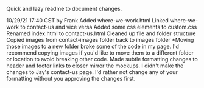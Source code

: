 Quick and lazy readme to document changes.

10/29/21 17:40 CST by Frank
    Added where-we-work.html
        Linked where-we-work to contact-us and vice versa
        Added some css elements to custom.css
    Renamed index.html to contact-us.html
    Cleaned up file and folder structure
    Copied images from contact-images folder back to images folder
        *Moving those images to a new folder broke some of the code in my page. I'd recommend copying images if you'd like to move them to a different folder or location to avoid breaking other code.
    Made subtle formatting changes to header and footer links to closer mirror the mockups. I didn't make the changes to Jay's contact-us page. I'd rather not change any of your formatting without you approving the changes first.
    